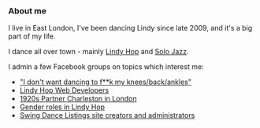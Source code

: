 ### About me

I live in East London, I've been dancing Lindy since late 2009, and it's a
big part of my life.

I dance all over town - mainly [Lindy Hop](http://en.wikipedia.org/wiki/Lindy_Hop)
and [Solo Jazz](https://www.herrang.com/disciplines/authentic-jazz).

I admin a few Facebook groups on topics which interest me:

- ["I don't want dancing to f**k my knees/back/ankles"](https://www.facebook.com/groups/387194701353549/)
- [Lindy Hop Web Developers](https://www.facebook.com/groups/1410291292585624)
- [1920s Partner Charleston in London](http://www.facebook.com/home.php?sk=group_187534864606727&ap=1)
- [Gender roles in Lindy Hop](https://www.facebook.com/groups/164917626892715/)
- [Swing Dance Listings site creators and administrators](https://www.facebook.com/groups/474063622636853/)
